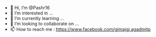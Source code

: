 - 👋 Hi, I’m @Pashr16
- 👀 I’m interested in ...
- 🌱 I’m currently learning ...
- 💞️ I’m looking to collaborate on ...
- 📫 How to reach me : https://www.facebook.com/gjmajgj.agadmjtp

<!---
Pashr16/Pashr16 is a ✨ special ✨ repository because its `README.md` (this file) appears on your GitHub profile.
You can click the Preview link to take a look at your changes.
--->
